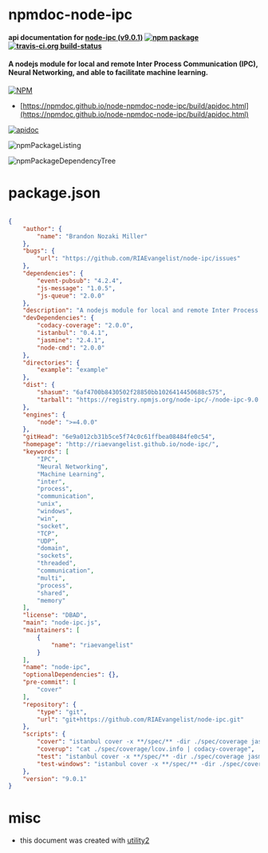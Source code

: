 # npmdoc-node-ipc

#### api documentation for  [node-ipc (v9.0.1)](http://riaevangelist.github.io/node-ipc/)  [![npm package](https://img.shields.io/npm/v/npmdoc-node-ipc.svg?style=flat-square)](https://www.npmjs.org/package/npmdoc-node-ipc) [![travis-ci.org build-status](https://api.travis-ci.org/npmdoc/node-npmdoc-node-ipc.svg)](https://travis-ci.org/npmdoc/node-npmdoc-node-ipc)

#### A nodejs module for local and remote Inter Process Communication (IPC), Neural Networking, and able to facilitate machine learning.

[![NPM](https://nodei.co/npm/node-ipc.png?downloads=true&downloadRank=true&stars=true)](https://www.npmjs.com/package/node-ipc)

- [https://npmdoc.github.io/node-npmdoc-node-ipc/build/apidoc.html](https://npmdoc.github.io/node-npmdoc-node-ipc/build/apidoc.html)

[![apidoc](https://npmdoc.github.io/node-npmdoc-node-ipc/build/screenCapture.buildCi.browser.%252Ftmp%252Fbuild%252Fapidoc.html.png)](https://npmdoc.github.io/node-npmdoc-node-ipc/build/apidoc.html)

![npmPackageListing](https://npmdoc.github.io/node-npmdoc-node-ipc/build/screenCapture.npmPackageListing.svg)

![npmPackageDependencyTree](https://npmdoc.github.io/node-npmdoc-node-ipc/build/screenCapture.npmPackageDependencyTree.svg)



# package.json

```json

{
    "author": {
        "name": "Brandon Nozaki Miller"
    },
    "bugs": {
        "url": "https://github.com/RIAEvangelist/node-ipc/issues"
    },
    "dependencies": {
        "event-pubsub": "4.2.4",
        "js-message": "1.0.5",
        "js-queue": "2.0.0"
    },
    "description": "A nodejs module for local and remote Inter Process Communication (IPC), Neural Networking, and able to facilitate machine learning.",
    "devDependencies": {
        "codacy-coverage": "2.0.0",
        "istanbul": "0.4.1",
        "jasmine": "2.4.1",
        "node-cmd": "2.0.0"
    },
    "directories": {
        "example": "example"
    },
    "dist": {
        "shasum": "6af4700b8430502f28850bb1026414450688c575",
        "tarball": "https://registry.npmjs.org/node-ipc/-/node-ipc-9.0.1.tgz"
    },
    "engines": {
        "node": ">=4.0.0"
    },
    "gitHead": "6e9a012cb31b5ce5f74c0c61ffbea08484fe0c54",
    "homepage": "http://riaevangelist.github.io/node-ipc/",
    "keywords": [
        "IPC",
        "Neural Networking",
        "Machine Learning",
        "inter",
        "process",
        "communication",
        "unix",
        "windows",
        "win",
        "socket",
        "TCP",
        "UDP",
        "domain",
        "sockets",
        "threaded",
        "communication",
        "multi",
        "process",
        "shared",
        "memory"
    ],
    "license": "DBAD",
    "main": "node-ipc.js",
    "maintainers": [
        {
            "name": "riaevangelist"
        }
    ],
    "name": "node-ipc",
    "optionalDependencies": {},
    "pre-commit": [
        "cover"
    ],
    "repository": {
        "type": "git",
        "url": "git+https://github.com/RIAEvangelist/node-ipc.git"
    },
    "scripts": {
        "cover": "istanbul cover -x **/spec/** -dir ./spec/coverage jasmine",
        "coverup": "cat ./spec/coverage/lcov.info | codacy-coverage",
        "test": "istanbul cover -x **/spec/** -dir ./spec/coverage jasmine",
        "test-windows": "istanbul cover -x **/spec/** -dir ./spec/coverage ./node_modules/jasmine/bin/jasmine.js"
    },
    "version": "9.0.1"
}
```



# misc
- this document was created with [utility2](https://github.com/kaizhu256/node-utility2)
